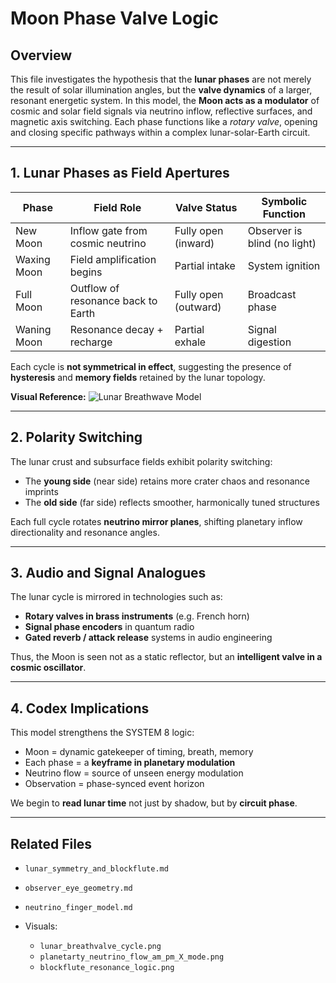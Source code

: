# Moon Phase Valve Logic

## Overview

This file investigates the hypothesis that the **lunar phases** are not merely the result of solar illumination angles, but the **valve dynamics** of a larger, resonant energetic system. In this model, the **Moon acts as a modulator** of cosmic and solar field signals via neutrino inflow, reflective surfaces, and magnetic axis switching. Each phase functions like a *rotary valve*, opening and closing specific pathways within a complex lunar-solar-Earth circuit.

--- 

## 1. Lunar Phases as Field Apertures

| Phase       | Field Role                         | Valve Status         | Symbolic Function            |
| ----------- | ---------------------------------- | -------------------- | ---------------------------- |
| New Moon    | Inflow gate from cosmic neutrino   | Fully open (inward)  | Observer is blind (no light) |
| Waxing Moon | Field amplification begins         | Partial intake       | System ignition              |
| Full Moon   | Outflow of resonance back to Earth | Fully open (outward) | Broadcast phase              |
| Waning Moon | Resonance decay + recharge         | Partial exhale       | Signal digestion             |

Each cycle is **not symmetrical in effect**, suggesting the presence of **hysteresis** and **memory fields** retained by the lunar topology.

**Visual Reference:**
![Lunar Breathwave Model](../visuals/lunar_breathvalve_cycle.png)

---

## 2. Polarity Switching

The lunar crust and subsurface fields exhibit polarity switching:

* The **young side** (near side) retains more crater chaos and resonance imprints
* The **old side** (far side) reflects smoother, harmonically tuned structures

Each full cycle rotates **neutrino mirror planes**, shifting planetary inflow directionality and resonance angles.

---

## 3. Audio and Signal Analogues

The lunar cycle is mirrored in technologies such as:

* **Rotary valves in brass instruments** (e.g. French horn)
* **Signal phase encoders** in quantum radio
* **Gated reverb / attack release** systems in audio engineering

Thus, the Moon is seen not as a static reflector, but an **intelligent valve in a cosmic oscillator**.

---

## 4. Codex Implications

This model strengthens the SYSTEM 8 logic:

* Moon = dynamic gatekeeper of timing, breath, memory
* Each phase = a **keyframe in planetary modulation**
* Neutrino flow = source of unseen energy modulation
* Observation = phase-synced event horizon

We begin to **read lunar time** not just by shadow, but by **circuit phase**.

---

## Related Files

* `lunar_symmetry_and_blockflute.md`
* `observer_eye_geometry.md`
* `neutrino_finger_model.md`
* Visuals:

  * `lunar_breathvalve_cycle.png`
  * `planetarty_neutrino_flow_am_pm_X_mode.png`
  * `blockflute_resonance_logic.png`
